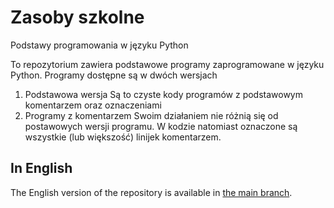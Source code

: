 # Zasoby szkolne
Podstawy programowania w języku Python

To repozytorium zawiera podstawowe programy zaprogramowane w języku Python.
Programy dostępne są w dwóch wersjach
1. Podstawowa wersja
  Są to czyste kody programów z podstawowym komentarzem oraz oznaczeniami
2. Programy z komentarzem
  Swoim działaniem nie różnią się od postawowych wersji programu.
  W kodzie natomiast oznaczone są wszystkie (lub większość) linijek komentarzem.

## In English
The English version of the repository is available in [the main branch](https://github.com/ziomciopoziomcio/School-python-resources).
